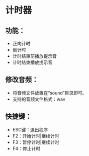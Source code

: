 # 计时器

## 功能：
+ 正向计时
+ 倒计时
+ 计时结束前播放提示音
+ 计时结束播放提示音

## 修改音频：
+ 将音频文件放置在“sound”目录即可。
+ 支持的音频文件格式：wav

## 快捷键：
+ ESC键：退出程序
+ F2：开始计时|继续计时
+ F3：暂停计时|继续计时
+ F4：停止计时

